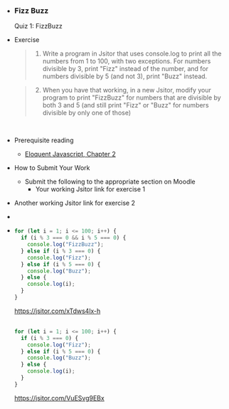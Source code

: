 - ### Fizz Buzz  
  
  Quiz 1: FizzBuzz
- Exercise
  >1. Write a program in Jsitor that uses console.log to print all the numbers from 1 to 100, with two exceptions. For numbers divisible by 3, print "Fizz" instead of the number, and for numbers divisible by 5 (and not 3), print "Buzz" instead.  
  
  >2. When you have that working, in a new Jsitor, modify your program to print "FizzBuzz" for numbers that are divisible by both 3 and 5 (and still print "Fizz" or "Buzz" for numbers divisible by only one of those)  
  <br>
- Prerequisite reading
	- [Eloquent Javascript, Chapter 2](https://raw.githubusercontent.com/msimbo/student-hub-old/main/resources/Eloquent%20Javascript%20A%20Modern_Introduction%20to%20Programming.pdf)
- How to Submit Your Work
	- Submit the following to the appropriate section on Moodle
		- Your working Jsitor link for exercise 1
- Another working Jsitor link for exercise 2
-
- ```js
  for (let i = 1; i <= 100; i++) {
    if (i % 3 === 0 && i % 5 === 0) {
      console.log("FizzBuzz");
    } else if (i % 3 === 0) {
      console.log("Fizz");
    } else if (i % 5 === 0) {
      console.log("Buzz");
    } else {
      console.log(i);
    }
  }
  ```
  https://jsitor.com/xTdws4lx-h  
  <br>
  ```js
  for (let i = 1; i <= 100; i++) {
    if (i % 3 === 0) {
      console.log("Fizz");
    } else if (i % 5 === 0) {
      console.log("Buzz");
    } else {
      console.log(i);
    }
  }
  ```
  https://jsitor.com/VuESvg9EBx